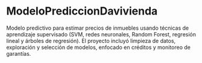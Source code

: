 # ModeloPrediccionDavivienda
Modelo predictivo para estimar precios de inmuebles usando técnicas de aprendizaje supervisado (SVM, redes neuronales, Random Forest, regresión lineal y árboles de regresión). El proyecto incluyó limpieza de datos, exploración y selección de modelos, enfocado en créditos y monitoreo de garantías.
